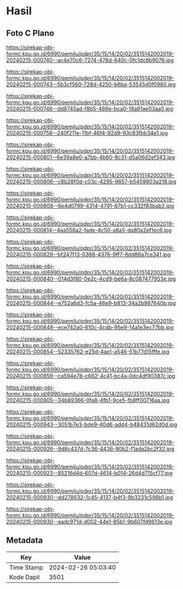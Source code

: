 # Hasil

## Foto C Plano

https://sirekap-obj-formc.kpu.go.id/6990/pemilu/pdpr/35/15/14/20/02/3515142002019-20240215-000740--ac4e70c6-7274-478d-840c-0fc1dc6b9076.jpg

https://sirekap-obj-formc.kpu.go.id/6990/pemilu/pdpr/35/15/14/20/02/3515142002019-20240215-000743--5b3cf560-728d-4250-b6ba-53545d0f0980.jpg

https://sirekap-obj-formc.kpu.go.id/6990/pemilu/pdpr/35/15/14/20/02/3515142002019-20240215-000746--dd8745ad-f8b5-486e-bca0-18a91ae03aa0.jpg

https://sirekap-obj-formc.kpu.go.id/6990/pemilu/pdpr/35/15/14/20/02/3515142002019-20240215-000758--240f211e-11bf-46f4-92d9-93c83fbb34e1.jpg

https://sirekap-obj-formc.kpu.go.id/6990/pemilu/pdpr/35/15/14/20/02/3515142002019-20240215-000801--6e39a8e0-a7bb-4b60-8c31-d5a06d2ef343.jpg

https://sirekap-obj-formc.kpu.go.id/6990/pemilu/pdpr/35/15/14/20/02/3515142002019-20240215-000806--c8b28f0d-c03c-4295-9657-b5459803a218.jpg

https://sirekap-obj-formc.kpu.go.id/6990/pemilu/pdpr/35/15/14/20/02/3515142002019-20240215-000808--6e4d0799-4314-4791-87b1-cc332f83bab2.jpg

https://sirekap-obj-formc.kpu.go.id/6990/pemilu/pdpr/35/15/14/20/02/3515142002019-20240215-000814--4aa558a2-fade-4c50-a8a5-da80a2ef1ec6.jpg

https://sirekap-obj-formc.kpu.go.id/6990/pemilu/pdpr/35/15/14/20/02/3515142002019-20240215-000829--bf247f13-0388-4376-9ff7-8dd86a7ce341.jpg

https://sirekap-obj-formc.kpu.go.id/6990/pemilu/pdpr/35/15/14/20/02/3515142002019-20240215-000840--014d3f80-0e2c-4cd9-be6a-8c087477953e.jpg

https://sirekap-obj-formc.kpu.go.id/6990/pemilu/pdpr/35/15/14/20/02/3515142002019-20240215-000844--e752a6d3-fc5a-46e9-b813-34a2b987640b.jpg

https://sirekap-obj-formc.kpu.go.id/6990/pemilu/pdpr/35/15/14/20/02/3515142002019-20240215-000848--ece742a0-610c-4cdb-95e9-14a1e3ec77bb.jpg

https://sirekap-obj-formc.kpu.go.id/6990/pemilu/pdpr/35/15/14/20/02/3515142002019-20240215-000854--52335762-e25d-4ae1-a546-51b77d15fffe.jpg

https://sirekap-obj-formc.kpu.go.id/6990/pemilu/pdpr/35/15/14/20/02/3515142002019-20240215-000859--ca594e78-c662-4c41-bc4a-0dc4df90387c.jpg

https://sirekap-obj-formc.kpu.go.id/6990/pemilu/pdpr/35/15/14/20/02/3515142002019-20240215-000905--34b89366-0fa8-4fb1-9ce5-fb8ff00716aa.jpg

https://sirekap-obj-formc.kpu.go.id/6990/pemilu/pdpr/35/15/14/20/02/3515142002019-20240215-000943--3051b7e3-bde9-40d6-add4-b48431d62d0d.jpg

https://sirekap-obj-formc.kpu.go.id/6990/pemilu/pdpr/35/15/14/20/02/3515142002019-20240215-000926--9d8c437d-7c36-4436-90b2-f1ada2bc2f32.jpg

https://sirekap-obj-formc.kpu.go.id/6990/pemilu/pdpr/35/15/14/20/02/3515142002019-20240215-000923--85216d4d-607d-4614-b014-26d4d715cf77.jpg

https://sirekap-obj-formc.kpu.go.id/6990/pemilu/pdpr/35/15/14/20/02/3515142002019-20240215-000930--dd278632-1c45-4137-b4f3-9b3231c598b1.jpg

https://sirekap-obj-formc.kpu.go.id/6990/pemilu/pdpr/35/15/14/20/02/3515142002019-20240215-000930--aadc971d-d002-44e1-85b1-9b607fd9613e.jpg


## Metadata

| Key        | Value               |
| ---------- | ------------------- |
| Time Stamp | 2024-02-26 05:03:40 |
| Kode Dapil | 3501                |



